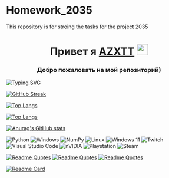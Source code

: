 # Homework_2035
This repository is for stroing the tasks for the project 2035



<h1 align="center">Привет я <a href="https://daniilshat.ru/" target="_blank">AZXTT</a> 
<img src="https://github.com/blackcater/blackcater/raw/main/images/Hi.gif" height="30"/></h1>
<h3 align="center">Добро пожаловать на мой репозиторий)</h3>

[![Typing SVG](https://readme-typing-svg.herokuapp.com?font=Fira+Code&pause=1000&color=FFA036&background=B6B6B600&width=435&lines=Computer+science+student)](https://git.io/typing-svg)

[![GitHub Streak](https://streak-stats.demolab.com/?user=AZXTT&theme=highcontrast)](https://git.io/streak-stats)

[![Top Langs](https://github-readme-stats.vercel.app/api/top-langs/?username=AZXTT&layout=compact)](https://github.com/anuraghazra/github-readme-stats)

[![Top Langs](https://github-readme-stats.vercel.app/api/top-langs/?username=AZXTT)](https://github.com/anuraghazra/github-readme-stats)

[![Anurag's GitHub stats](https://github-readme-stats.vercel.app/api?username=AZXTT&theme=midnight-purple)](https://github.com/anuraghazra/github-readme-stats)

![Python](https://img.shields.io/badge/python-3670A0?style=for-the-badge&logo=python&logoColor=ffdd54)     ![Windows](https://img.shields.io/badge/Windows-0078D6?style=for-the-badge&logo=windows&logoColor=white)   ![NumPy](https://img.shields.io/badge/numpy-%23013243.svg?style=for-the-badge&logo=numpy&logoColor=white)   ![Linux](https://img.shields.io/badge/Linux-FCC624?style=for-the-badge&logo=linux&logoColor=black)   ![Windows 11](https://img.shields.io/badge/Windows%2011-%230079d5.svg?style=for-the-badge&logo=Windows%2011&logoColor=white)
![Twitch](https://img.shields.io/badge/Twitch-%239146FF.svg?style=for-the-badge&logo=Twitch&logoColor=white)
![Visual Studio Code](https://img.shields.io/badge/Visual%20Studio%20Code-0078d7.svg?style=for-the-badge&logo=visual-studio-code&logoColor=white)
![nVIDIA](https://img.shields.io/badge/nVIDIA-%2376B900.svg?style=for-the-badge&logo=nVIDIA&logoColor=white)
![Playstation](https://img.shields.io/badge/Playstation-003791?style=for-the-badge&logo=playstation&logoColor=white)
![Steam](https://img.shields.io/badge/steam-%23000000.svg?style=for-the-badge&logo=steam&logoColor=white)

[![Readme Quotes](https://quotes-github-readme.vercel.app/api?type=vertical&theme=nord&layout=compact)](https://github.com/piyushsuthar/github-readme-quotes)
[![Readme Quotes](https://quotes-github-readme.vercel.app/api?type=vertical&theme=algolia)](https://github.com/piyushsuthar/github-readme-quotes)
[![Readme Quotes](https://quotes-github-readme.vercel.app/api?type=vertical&theme=tokyonight)](https://github.com/piyushsuthar/github-readme-quotes)

[![Readme Card](https://github-readme-stats.vercel.app/api/pin/?username=anuraghazra&repo=github-readme-stats)](https://github.com/AZXTT/Homework_2035/edit/main/README.md)






